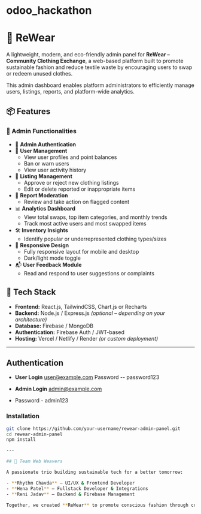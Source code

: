 # odoo_hackathon
# 🧵 ReWear 

A lightweight, modern, and eco-friendly admin panel for **ReWear – Community Clothing Exchange**, a web-based platform built to promote sustainable fashion and reduce textile waste by encouraging users to swap or redeem unused clothes.

This admin dashboard enables platform administrators to efficiently manage users, listings, reports, and platform-wide analytics.


## 📦 Features

### 🧠 Admin Functionalities
- 🔐 **Admin Authentication**
- 👤 **User Management**
  - View user profiles and point balances
  - Ban or warn users
  - View user activity history
- 👕 **Listing Management**
  - Approve or reject new clothing listings
  - Edit or delete reported or inappropriate items
- 🚩 **Report Moderation**
  - Review and take action on flagged content
- 📊 **Analytics Dashboard**
  - View total swaps, top item categories, and monthly trends
  - Track most active users and most swapped items
- 🛠️ **Inventory Insights**
  - Identify popular or underrepresented clothing types/sizes
- 🎨 **Responsive Design**
  - Fully responsive layout for mobile and desktop
  - Dark/light mode toggle
- 📬 **User Feedback Module**
  - Read and respond to user suggestions or complaints


## 🌿 Tech Stack

- **Frontend:** React.js, TailwindCSS, Chart.js or Recharts
- **Backend:** Node.js / Express.js *(optional – depending on your architecture)*
- **Database:** Firebase / MongoDB
- **Authentication:** Firebase Auth / JWT-based
- **Hosting:** Vercel / Netlify / Render *(or custom deployment)*

---

## Authentication 
- **User Login** user@example.com
  Password -- password123

- **Admin Login** admin@example.com
- Password - admin123


### Installation

```bash
git clone https://github.com/your-username/rewear-admin-panel.git
cd rewear-admin-panel
npm install

---

## 👥 Team Web Weavers

A passionate trio building sustainable tech for a better tomorrow:

- **Rhythm Chavda** – UI/UX & Frontend Developer  
- **Hena Patel** – Fullstack Developer & Integrations  
- **Reni Jadav** – Backend & Firebase Management  

Together, we created **ReWear** to promote conscious fashion through community-driven clothing exchange.
